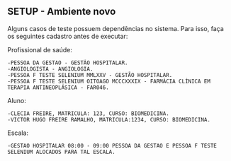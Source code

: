 ## SETUP - Ambiente novo

Alguns casos de teste possuem dependências no sistema. Para isso, faça os seguintes cadastro antes de executar:

Profissional de saúde: 

	-PESSOA DA GESTAO - GESTÃO HOSPITALAR.
	-ANGIOLOGISTA - ANGIOLOGIA.
	-PESSOA F TESTE SELENIUM MMLXXV - GESTÃO HOSPITALAR.
	-PESSOA F TESTE SELENIUM OITOAGO MCCCXXXIX - FARMÁCIA CLÍNICA EM TERAPIA ANTINEOPLÁSICA - FAR046.

Aluno: 

	-CLECIA FREIRE, MATRICULA: 123, CURSO: BIOMEDICINA.
	-VICTOR HUGO FREIRE RAMALHO, MATRICULA:1234, CURSO: BIOMEDICINA.

Escala: 

	-GESTAO HOSPITALAR 08:00 - 09:00 PESSOA DA GESTAO E PESSOA F TESTE SELENIUM ALOCADOS PARA TAL ESCALA.

